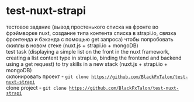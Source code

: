 # test-nuxt-strapi

тестовое задание (вывод простенького списка на фронте во фрэймворке nuxt, создание типа контента списка в strapi.io, связка фронтенда и бэкэнда с помощью get запроса) чтобы попробовать скиллы в новом стеке (nuxt.js + strapi.io + mongoDB)
<br>
test task (displaying a simple list on the front in the nuxt framework, creating a list content type in strapi.io, binding the frontend and backend using a get request) to try skills in a new stack (nuxt.js + strapi.io + mongoDB)
<br>
склонировать проект - <code>git clone https://github.com/BlackFxTalon/test-nuxt-strapi</code>
<br>
clone project - <code>git clone https://github.com/BlackFxTalon/test-nuxt-strapi</code>
